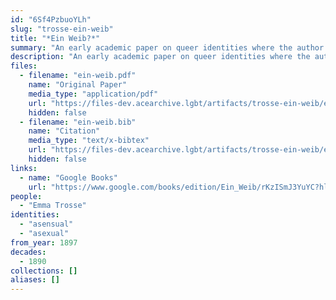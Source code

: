```yaml
---
id: "6Sf4PzbuoYLh"
slug: "trosse-ein-weib"
title: "*Ein Weib?*"
summary: "An early academic paper on queer identities where the author self-identities as asexual"
description: "An early academic paper on queer identities where the author discusses asexuality using the label *sinnlichkeitslosigkeit* (asensuality) and self-identifies as such"
files:
  - filename: "ein-weib.pdf"
    name: "Original Paper"
    media_type: "application/pdf"
    url: "https://files-dev.acearchive.lgbt/artifacts/trosse-ein-weib/ein-weib.pdf"
    hidden: false
  - filename: "ein-weib.bib"
    name: "Citation"
    media_type: "text/x-bibtex"
    url: "https://files-dev.acearchive.lgbt/artifacts/trosse-ein-weib/ein-weib.bib"
    hidden: false
links:
  - name: "Google Books"
    url: "https://www.google.com/books/edition/Ein_Weib/rKzISmJ3YuYC?hl=en"
people:
  - "Emma Trosse"
identities:
  - "asensual"
  - "asexual"
from_year: 1897
decades:
  - 1890
collections: []
aliases: []
---
```

